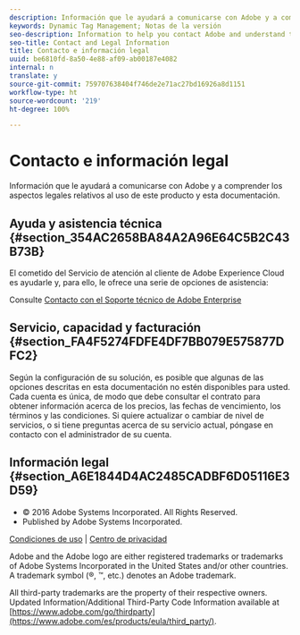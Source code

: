 ```yaml
---
description: Información que le ayudará a comunicarse con Adobe y a comprender los aspectos legales relativos al uso de este producto y esta documentación.
keywords: Dynamic Tag Management; Notas de la versión
seo-description: Information to help you contact Adobe and understand the legal issues concerning your use of this product and documentation.
seo-title: Contact and Legal Information
title: Contacto e información legal
uuid: be6810fd-8a50-4e88-af09-ab00187e4082
internal: n
translate: y
source-git-commit: 759707638404f746de2e71ac27bd16926a8d1151
workflow-type: ht
source-wordcount: '219'
ht-degree: 100%

---
```



# Contacto e información legal

Información que le ayudará a comunicarse con Adobe y a comprender los aspectos legales relativos al uso de este producto y esta documentación.


## Ayuda y asistencia técnica {#section_354AC2658BA84A2A96E64C5B2C43B73B}

El cometido del Servicio de atención al cliente de Adobe Experience Cloud es ayudarle y, para ello, le ofrece una serie de opciones de asistencia:

Consulte [Contacto con el Soporte técnico de Adobe Enterprise](https://helpx.adobe.com/es/contact/enterprise-support.ec.html)

## Servicio, capacidad y facturación {#section_FA4F5274FDFE4DF7BB079E575877DFC2}

Según la configuración de su solución, es posible que algunas de las opciones descritas en esta documentación no estén disponibles para usted. Cada cuenta es única, de modo que debe consultar el contrato para obtener información acerca de los precios, las fechas de vencimiento, los términos y las condiciones. Si quiere actualizar o cambiar de nivel de servicios, o si tiene preguntas acerca de su servicio actual, póngase en contacto con el administrador de su cuenta.

<!--
## Feedback {#section_8154D6D712054220A90D85FA8E92933E}
Adobe Systems welcome any suggestions or feedback regarding this solution. You can add enhancement ideas and suggestions for the Analytics suite to our [Customer Idea Exchange](https://my.omniture.com/login/?r=%2Fp%2Fsuite%2Fcurrent%2Findex.html%3Fa%3DIdeasExchange.Redirect%26redirectreason%3Dnotregistered%26referer%3Dhttp%253A%252F%252Fideas.omniture.com%252Ft5%252FAdobe-Idea-Exchange-for-Omniture%252Fidb-p%252FIdeaExchange3). -->

## Información legal {#section_A6E1844D4AC2485CADBF6D05116E3D59}


<ul class="simplelist"> 
 <li> © 2016 Adobe Systems Incorporated. All Rights Reserved. </li> 
 <li> Published by Adobe Systems Incorporated. </li> 
</ul>

[Condiciones de uso](https://www.adobe.com/go/marketingcloud_terms_of_use) | [Centro de privacidad](https://www.adobe.com/es/privacy/policy.html)

Adobe and the Adobe logo are either registered trademarks or trademarks of Adobe Systems Incorporated in the United States and/or other countries. A trademark symbol (®, ™, etc.) denotes an Adobe trademark.

All third-party trademarks are the property of their respective owners. Updated Information/Additional Third-Party Code Information available at [https://www.adobe.com/go/thirdparty](https://www.adobe.com/es/products/eula/third_party/).
